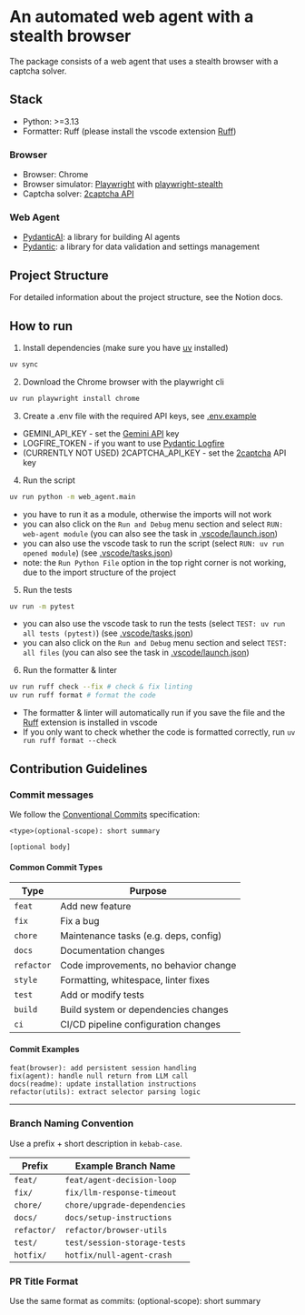 # An automated web agent with a stealth browser

The package consists of a web agent that uses a stealth browser with a captcha solver.

## Stack

- Python: >=3.13
- Formatter: Ruff (please install the vscode extension [Ruff](https://marketplace.visualstudio.com/items?itemName=charliermarsh.ruff))

### Browser

- Browser: Chrome
- Browser simulator: [Playwright](https://playwright.dev/) with [playwright-stealth](https://github.com/AtuboDad/playwright_stealth)
- Captcha solver: [2captcha API](https://2captcha.com/)

### Web Agent

- [PydanticAI](https://ai.pydantic.dev/): a library for building AI agents
- [Pydantic](https://docs.pydantic.dev/latest/): a library for data validation and settings management

## Project Structure

For detailed information about the project structure, see the Notion docs.

## How to run

1. Install dependencies (make sure you have [uv](https://docs.astral.sh/uv/) installed)

```bash
uv sync
```

2. Download the Chrome browser with the playwright cli

```bash
uv run playwright install chrome
```

3. Create a .env file with the required API keys, see [.env.example](.env.example)

- GEMINI_API_KEY - set the [Gemini API](https://aistudio.google.com/apikey) key
- LOGFIRE_TOKEN - if you want to use [Pydantic Logfire](https://pydantic.dev/logfire)
- (CURRENTLY NOT USED) 2CAPTCHA_API_KEY - set the [2captcha](https://2captcha.com/) API key

4. Run the script

```bash
uv run python -m web_agent.main
```

- you have to run it as a module, otherwise the imports will not work
- you can also click on the `Run and Debug` menu section and select `RUN: web-agent module` (you can also see the task in [.vscode/launch.json](.vscode/launch.json))
- you can also use the vscode task to run the script (select `RUN: uv run opened module`) (see [.vscode/tasks.json](.vscode/tasks.json))
- note: the `Run Python File` option in the top right corner is not working, due to the import structure of the project

5. Run the tests

```bash
uv run -m pytest
```

- you can also use the vscode task to run the tests (select `TEST: uv run all tests (pytest)`) (see [.vscode/tasks.json](.vscode/tasks.json))
- you can also click on the `Run and Debug` menu section and select `TEST: all files` (you can also see the task in [.vscode/launch.json](.vscode/launch.json))

6. Run the formatter & linter

```bash
uv run ruff check --fix # check & fix linting
uv run ruff format # format the code
```

- The formatter & linter will automatically run if you save the file and the [Ruff](https://marketplace.visualstudio.com/items?itemName=charliermarsh.ruff) extension is installed in vscode
- If you only want to check whether the code is formatted correctly, run `uv run ruff format --check`

## Contribution Guidelines

### Commit messages

We follow the [Conventional Commits](https://www.conventionalcommits.org/) specification:

```
<type>(optional-scope): short summary

[optional body]
```

#### Common Commit Types

| Type       | Purpose                               |
| ---------- | ------------------------------------- |
| `feat`     | Add new feature                       |
| `fix`      | Fix a bug                             |
| `chore`    | Maintenance tasks (e.g. deps, config) |
| `docs`     | Documentation changes                 |
| `refactor` | Code improvements, no behavior change |
| `style`    | Formatting, whitespace, linter fixes  |
| `test`     | Add or modify tests                   |
| `build`    | Build system or dependencies changes  |
| `ci`       | CI/CD pipeline configuration changes  |

#### Commit Examples

```
feat(browser): add persistent session handling
fix(agent): handle null return from LLM call
docs(readme): update installation instructions
refactor(utils): extract selector parsing logic
```

---

### Branch Naming Convention

Use a prefix + short description in `kebab-case`.

| Prefix      | Example Branch Name          |
| ----------- | ---------------------------- |
| `feat/`     | `feat/agent-decision-loop`   |
| `fix/`      | `fix/llm-response-timeout`   |
| `chore/`    | `chore/upgrade-dependencies` |
| `docs/`     | `docs/setup-instructions`    |
| `refactor/` | `refactor/browser-utils`     |
| `test/`     | `test/session-storage-tests` |
| `hotfix/`   | `hotfix/null-agent-crash`    |

### PR Title Format

Use the same format as commits:
<type>(optional-scope): short summary
